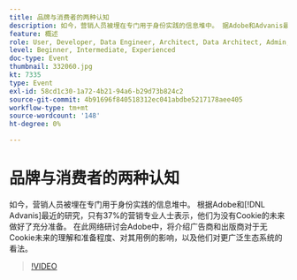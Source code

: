 ```yaml
---
title: 品牌与消费者的两种认知
description: 如今，营销人员被埋在专门用于身份实践的信息堆中。 据Adobe和Advanis最近的研究，只有37%的营销专业人士表示，他们为一个没有Cookie的未来做好了充分准备。 在此网络研讨会Adobe中，将介绍广告商和出版商对于无Cookie未来的理解和准备程度、对其用例的影响，以及他们对更广泛生态系统的看法。
feature: 概述
role: User, Developer, Data Engineer, Architect, Data Architect, Admin, Leader
level: Beginner, Intermediate, Experienced
doc-type: Event
thumbnail: 332060.jpg
kt: 7335
type: Event
exl-id: 58cd1c30-1a72-4b21-94a6-b29d73b824c2
source-git-commit: 4b91696f840518312ec041abdbe5217178aee405
workflow-type: tm+mt
source-wordcount: '148'
ht-degree: 0%

---
```


# 品牌与消费者的两种认知

如今，营销人员被埋在专门用于身份实践的信息堆中。 根据Adobe和[!DNL Advanis]最近的研究，只有37%的营销专业人士表示，他们为没有Cookie的未来做好了充分准备。 在此网络研讨会Adobe中，将介绍广告商和出版商对于无Cookie未来的理解和准备程度、对其用例的影响，以及他们对更广泛生态系统的看法。

>[!VIDEO](https://video.tv.adobe.com/v/332060/?quality=12&learn=on)
